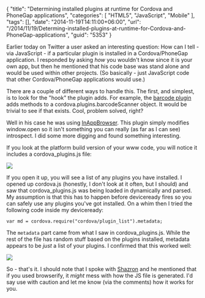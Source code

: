 {
	"title": "Determining installed plugins at runtime for Cordova and PhoneGap applications",
	"categories": [
		"HTML5",
		"JavaScript",
		"Mobile"
	],
	"tags": [],
	"date": "2014-11-19T14:11:00+06:00",
	"url": "/2014/11/19/Determing-installed-plugins-at-runtime-for-Cordova-and-PhoneGap-applications",
	"guid": "5353"
}

<p>
Earlier today on Twitter a user asked an interesting question: How can I tell - via JavaScript - if a particular plugin is installed in a Cordova/PhoneGap application. I responded by asking <i>how</i> you wouldn't know since it is your own app, but then he mentioned that his code base was stand alone and would be used within other projects. (So basically - just JavaScript code that other Cordova/PhoneGap applications would use.)
</p>
<!--more-->
<p>
There are a couple of different ways to handle this. The first, and simplest, is to look for the "hook" the plugin adds. For example, the <a href="http://plugins.cordova.io/#/package/com.phonegap.plugins.barcodescanner">barcode plugin</a> adds methods to a cordova.plugins.barcodeScanner object. It would be trivial to see if that exists. Cool, problem solved, right?
</p>

<p>
Well in his case he was using <a href="http://plugins.cordova.io/#/package/org.apache.cordova.inappbrowser">InAppBrowser</a>. This plugin simply modifies window.open so it isn't something you can really (as far as I can see) introspect. I did some more digging and found something interesting.
</p>

<p>
If you look at the platform build version of your www code, you will notice it includes a cordova_plugins.js file:
</p>

<p>
<img src="http://static.raymondcamden.com/images/shot30.png" />
</p>

<p>
If you open it up, you will see a list of any plugins you have installed. I opened up cordova.js (honestly, I don't look at it often, but I should) and saw that cordova_plugins.js was being loaded in dynamically and parsed. My assumption is that this has to happen before deviceready fires so you can safely use any plugins you've got installed. On a whim then I tried the following code inside my deviceready:
</p>

<pre><code class="language-javascript">var md = cordova.require("cordova/plugin_list").metadata;</code></pre>

<p>
The <code>metadata</code> part came from what I saw in cordova_plugins.js. While the rest of the file has random stuff based on the plugins installed, metadata appears to be <i>just</i> a list of your plugins. I confirmed that this worked well:
</p>

<p>
<img src="http://static.raymondcamden.com/images/shot214.png" />
</p>

<p>
So - that's it. I should note that I spoke with <a href="https://shazronatadobe.wordpress.com/">Shazron</a> and he mentioned that if you used browserify, it <i>might</i> mess with how the JS file is generated. I'd say use with caution and let me know (via the comments) how it works for you.
</p>